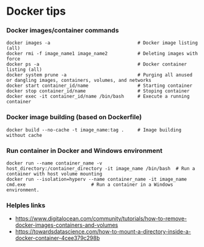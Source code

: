 Docker tips
=====

### Docker images/container commands

```
docker images -a                                # Docker image listing (all)
docker rmi -f image_name1 image_name2           # Deleting images with force
docker ps -a                                    # Docker container listing (all)
docker system prune -a                          # Purging all anused or dangling images, containers, volumes, and networks
docker start container_id/name                  # Starting container
docker stop container_id/name                   # Stoping container
docker exec -it container_id/name /bin/bash     # Execute a running container
```

### Docker image building (based on Dockerfile)

```
docker build --no-cache -t image_name:tag .     # Image building without cache
```

### Run container in Docker and Windows environment

```
docker run --name container_name -v host_directory:/container_directory -it image_name /bin/bash  # Run a container with host volume mounting
docker run --isolation=hyperv --name container_name -it image_name cmd.exe                        # Run a container in a Windows environment.
```

### Helples links

* <https://www.digitalocean.com/community/tutorials/how-to-remove-docker-images-containers-and-volumes>
* <https://towardsdatascience.com/how-to-mount-a-directory-inside-a-docker-container-4cee379c298b>
